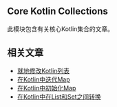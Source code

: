 ## Core Kotlin Collections

此模块包含有关核心Kotlin集合的文章。

## 相关文章

+ [就地修改Kotlin列表](docs/就地修改Kotlin列表.md)
+ [在Kotlin中迭代Map](docs/在Kotlin中迭代Map.md)
+ [在Kotlin中初始化Map](docs/在Kotlin中初始化Map.md)
+ [在Kotlin中在List和Set之间转换](docs/在Kotlin中在List和Set之间转换.md)